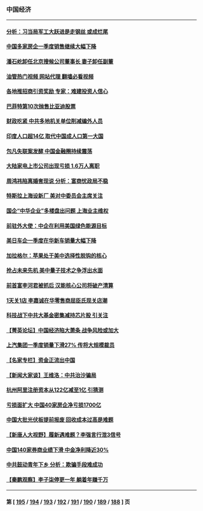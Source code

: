 ### 中国经济
---
#### [分析：习当局军工大跃进是走钢丝 或成烂尾](../../pages/ncid283/n13970620.md?04121645) 
#### [中国多家房企一季度销售继续大幅下降](../../pages/ncid283/n13970756.md?04121645) 
#### [潘石屹卸任北京搜候公司董事长 妻子卸任副董](../../pages/ncid283/n13970687.md?04121645) 
#### [油管热门视频 网站代理 翻墙必看视频](http://138.2.39.72:81/youtube.html?epic-marker?04121645)
#### [各地推招商引资奖励 专家：难建投资人信心](../../pages/ncid283/n13970371.md?04121645) 
#### [巴菲特第10次抛售比亚迪股票](../../pages/ncid283/n13970661.md?04121645) 
#### [财政吃紧 中共多地机关单位削减编外人员](../../pages/ncid283/n13970364.md?04121645) 
#### [印度人口超14亿 取代中国成人口第一大国](../../pages/ncid283/n13970434.md?04121645) 
#### [包凡失联案发酵 中国金融圈持续震荡](../../pages/ncid283/n13970306.md?04121645) 
#### [大陆家电上市公司出现亏损 1.6万人离职](../../pages/ncid283/n13970213.md?04121645) 
#### [周鸿祎陷离婚套现说 分析：富商忧政局不稳](../../pages/ncid283/n13970112.md?04121645) 
#### [特斯拉上海设新厂 美对中委员会主席关注](../../pages/ncid283/n13970120.md?04121645) 
#### [国企“中华企业”多楼盘出问题 上海业主维权](../../pages/ncid283/n13969760.md?04121645) 
#### [前驻外大使：中企在利用美国绿色能源目标](../../pages/ncid283/n13969863.md?04121645) 
#### [美日车企一季度在华新车销量大幅下降](../../pages/ncid283/n13969149.md?04121645) 
#### [加拉格尔：苹果处于美中选择性脱钩的核心](../../pages/ncid283/n13968602.md?04121645) 
#### [抢占未来先机 美中量子技术之争浮出水面](../../pages/ncid283/n13967804.md?04121645) 
#### [前首富李河君被抓后 汉能核心公司将破产清算](../../pages/ncid283/n13968422.md?04121645) 
#### [1天关1店 李嘉诚在华零售商屈臣氏现关店潮](../../pages/ncid283/n13968410.md?04121645) 
#### [科技战下中共大基金密集减持芯片股 引关注](../../pages/ncid283/n13967792.md?04121645) 
#### [【菁英论坛】中国经济陷大萧条 战争风险或加大](../../pages/ncid283/n13967749.md?04121645) 
#### [上汽集团一季度销量下滑27% 传将大规模裁员](../../pages/ncid283/n13967750.md?04121645) 
#### [【名家专栏】资金正流出中国](../../pages/ncid283/n13965018.md?04121645) 
#### [【新闻大家谈】王维洛：中共治沙骗局](../../pages/ncid283/n13967541.md?04121645) 
#### [杭州阿里注册资本从122亿减至1亿 引猜测](../../pages/ncid283/n13967393.md?04121645) 
#### [亏损面扩大 中国40家房企净亏损1700亿](../../pages/ncid283/n13966935.md?04121645) 
#### [中国大批光伏板提前报废 回收成本过高是难题](../../pages/ncid283/n13966896.md?04121645) 
#### [【新唐人大视野】履新遇难题？李强言行泄3信号](../../pages/ncid283/n13966869.md?04121645) 
#### [中国140家券商业绩下滑 中金净利降近30%](../../pages/ncid283/n13966879.md?04121645) 
#### [中共鼓动青年下乡 分析：欺骗手段难成功](../../pages/ncid283/n13966476.md?04121645) 
#### [【秦鹏观察】李子柒停更一年 躺着年赚千万](../../pages/ncid283/n13965961.md?04121645) 

---
#### 第 [ [195](./195.md?04121645) / [194](./194.md?04121645) / [193](./193.md?04121645) / [192](./192.md?04121645) / [191](./191.md?04121645) / [190](./190.md?04121645) / [189](./189.md?04121645) / [188](./188.md?04121645) ] 页

